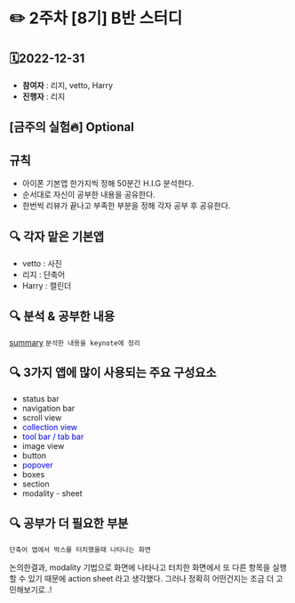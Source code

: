 # ✏️ 2주차 [8기] B반 스터디

## 🗓2022-12-31 
* **참여자** : 리지, vetto, Harry
* **진행자** : 리지

## [금주의 실험🔥] Optional

## 규칙
* 아이폰 기본앱 한가지씩 정해 50분간 H.I.G 분석한다.
* 순서대로 자신이 공부한 내용을 공유한다.
* 한번씩 리뷰가 끝나고 부족한 부분을 정해 각자 공부 후 공유한다.

## 🔍 각자 맡은 기본앱
- vetto : 사진
- 리지 : 단축어
- Harry : 캘린더

## 🔍 분석 & 공부한 내용 
[summary](https://github.com/sehoong0429/yagom_toyoStudy/commit/a970fd4470a73ac5004aef8241ae4bce45df0478)
`분석한 내용을 keynote에 정리`

## 🔍 3가지 앱에 많이 사용되는 주요 구성요소 

  - status bar
  - navigation bar
  - scroll view
  - <span style="color:blue"> collection view</span>
  - <span style="color:blue"> tool bar / tab bar</span>
  - image view
  - button
  - <span style="color:blue"> popover</span>
  - boxes
  - section
  - modality - sheet 

## 🔍 공부가 더 필요한 부분

```단축어 앱에서 박스를 터치했을때 나타나는 화면```

논의한결과, modality 기법으로 화면에 나타나고 터치한 화면에서 또 다른 항목을 실행할 수 있기 때문에 action sheet 라고 생각했다. 그러나 정확히 어떤건지는 조금 더 고민해보기로..!

